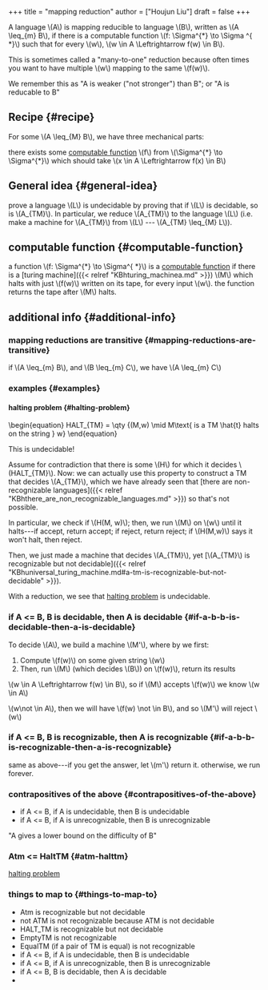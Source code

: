 +++
title = "mapping reduction"
author = ["Houjun Liu"]
draft = false
+++

A language \\(A\\) is mapping reducible to language \\(B\\), written as \\(A \leq\_{m} B\\), if there is a computable function \\(f: \Sigma^{\*} \to \Sigma ^{ \*}\\) such that for every \\(w\\), \\(w \in A \Leftrightarrow f(w) \in B\\).

This is sometimes called a "many-to-one" reduction because often times you want to have multiple \\(w\\) mapping to the same \\(f(w)\\).

We remember this as "A is weaker ("not stronger") than B"; or "A is reducable to B"


## Recipe {#recipe}

For some \\(A \leq\_{M} B\\), we have three mechanical parts:

there exists some [computable function](#computable-function) \\(f\\) from \\(\Sigma^{\*} \to  \Sigma^{\*}\\) which should take \\(x \in A \Leftrightarrow f(x) \in B\\)


## General idea {#general-idea}

prove a language \\(L\\) is undecidable by proving that if \\(L\\) is decidable, so is \\(A\_{TM}\\). In particular, we reduce \\(A\_{TM}\\) to the language \\(L\\) (i.e. make a machine for \\(A\_{TM}\\) from \\(L\\) --- \\(A\_{TM} \leq\_{M} L\\)).


## computable function {#computable-function}

a function \\(f: \Sigma^{\*} \to \Sigma^{ \*}\\) is a [computable function](#computable-function) if there is a [turing machine]({{< relref "KBhturing_machinea.md" >}}) \\(M\\) which halts with just \\(f(w)\\) written on its tape, for every input \\(w\\). the function returns the tape after \\(M\\) halts.


## additional info {#additional-info}


### mapping reductions are transitive {#mapping-reductions-are-transitive}

if \\(A \leq\_{m} B\\), and \\(B \leq\_{m} C\\), we have \\(A \leq\_{m} C\\)


### examples {#examples}


#### halting problem {#halting-problem}

\begin{equation}
HALT\_{TM} = \qty {(M,w) \mid M\text{ is a TM \hat{t} halts on the string } w}
\end{equation}

This is undecidable!

Assume for contradiction that there is some \\(H\\) for which it decides \\(HALT\_{TM}\\). Now: we can actually use this property to construct a TM that decides \\(A\_{TM}\\), which we have already seen that [there are non-recognizable languages]({{< relref "KBhthere_are_non_recognizable_languages.md" >}}) so that's not possible.

In particular, we check if \\(H(M, w)\\); then, we run \\(M\\) on \\(w\\) until it halts---if accept, return accept; if reject, return reject; if \\(H(M,w)\\) says it won't halt, then reject.

Then, we just made a machine that decides \\(A\_{TM}\\), yet [\\(A\_{TM}\\) is recognizable but not decidable]({{< relref "KBhuniversal_turing_machine.md#a-tm-is-recognizable-but-not-decidable" >}}).

With a reduction, we see that [halting problem](#halting-problem) is undecidable.


### if A &lt;= B, B is decidable, then A is decidable {#if-a-b-b-is-decidable-then-a-is-decidable}

To decide \\(A\\), we build a machine \\(M'\\), where by we first:

1.  Compute \\(f(w)\\) on some given string \\(w\\)
2.  Then, run \\(M\\) (which decides \\(B\\)) on \\(f(w)\\), return its results

\\(w \in A \Leftrightarrow f(w) \in B\\), so if \\(M\\) accepts \\(f(w)\\) we know \\(w \in A\\)

\\(w\not \in A\\), then we will have \\(f(w) \not \in B\\), and so \\(M'\\) will reject \\(w\\)


### if A &lt;= B, B is recognizable, then A is recognizable {#if-a-b-b-is-recognizable-then-a-is-recognizable}

same as above---if you get the answer, let \\(m'\\) return it. otherwise, we run forever.


### contrapositives of the above {#contrapositives-of-the-above}

-   if A &lt;= B, if A is undecidable, then B is undecidable
-   if A &lt;= B, if A is unrecognizable, then B is unrecognizable

"A gives a lower bound on the difficulty of B"


### Atm &lt;= HaltTM {#atm-halttm}

[halting problem](#halting-problem)


### things to map to {#things-to-map-to}

-   Atm is recognizable but not decidable
-   not ATM is not recognizable because ATM is not decidable
-   HALT_TM is recognizable but not decidable
-   EmptyTM is not recognizable
-   EqualTM (if a pair of TM is equal) is not recognizable
-   if A &lt;= B, if A is undecidable, then B is undecidable
-   if A &lt;= B, if A is unrecognizable, then B is unrecognizable
-   if A &lt;= B, B is decidable, then A is decidable
-
